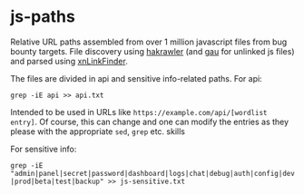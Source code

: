 # js-paths
Relative URL paths assembled from over 1 million javascript files from bug bounty targets. File discovery using [hakrawler](https://github.com/hakluke/hakrawler) (and [gau](https://github.com/lc/gau) for unlinked js files) and parsed using [xnLinkFinder](https://github.com/xnl-h4ck3r/xnLinkFinder).

The files are divided in api and sensitive info-related paths. For api:

`grep -iE api >> api.txt`

Intended to be used in URLs like `https://example.com/api/[wordlist entry]`. Of course, this can change and one can modify the entries as they please with the appropriate `sed`, `grep` etc. skills

For sensitive info:

`grep -iE "admin|panel|secret|password|dashboard|logs|chat|debug|auth|config|dev|prod|beta|test|backup" >> js-sensitive.txt`
